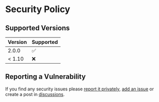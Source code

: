# Security Policy

## Supported Versions

| Version | Supported          |
| ------- | ------------------ |
| 2.0.0   | :white_check_mark: |
| < 1.10  | :x:                |

## Reporting a Vulnerability

If you find any security issues please [report it privately](https://github.com/BIT-Studio-3/Space-Rescue/security), [add an issue](https://github.com/BIT-Studio-3/Space-Rescue/issues/new/choose) or create a post in [discussions](https://github.com/BIT-Studio-3/Space-Rescue/discussions/new/choose).
